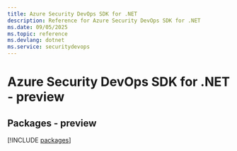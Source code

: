 ```yaml
---
title: Azure Security DevOps SDK for .NET
description: Reference for Azure Security DevOps SDK for .NET
ms.date: 09/05/2025
ms.topic: reference
ms.devlang: dotnet
ms.service: securitydevops
---
```

# Azure Security DevOps SDK for .NET - preview
## Packages - preview
[!INCLUDE [packages](security-devops-index.md)]